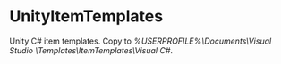 # UnityItemTemplates
Unity C# item templates. Copy to *%USERPROFILE%\Documents\Visual Studio <version>\Templates\ItemTemplates\Visual C#*.

